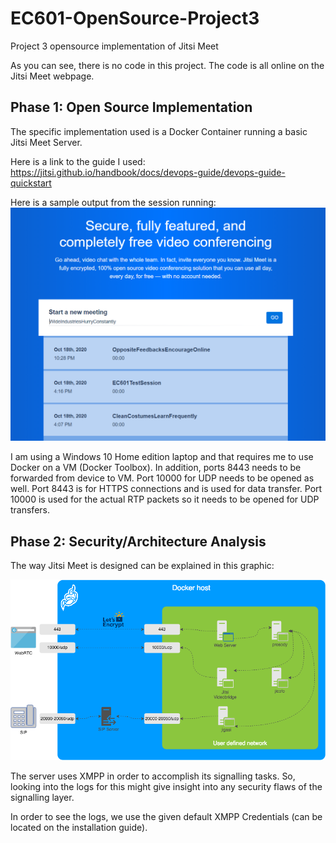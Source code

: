 # EC601-OpenSource-Project3
Project 3 opensource implementation of Jitsi Meet 

As you can see, there is no code in this project. The code is all online on the Jitsi Meet webpage.
## Phase 1: Open Source Implementation
The specific implementation used is a Docker Container running a basic Jitsi Meet Server. 

Here is a link to the guide I used: https://jitsi.github.io/handbook/docs/devops-guide/devops-guide-quickstart

Here is a sample output from the session running: 
<img src="Images/sampleout.PNG">

I am using a Windows 10 Home edition laptop and that requires me to use Docker on a VM (Docker Toolbox). In addition, ports 8443 needs to be forwarded from device to VM. Port 10000 for UDP needs to be opened as well. Port 8443 is for HTTPS connections and is used for data transfer. Port 10000 is used for the actual RTP packets so it needs to be opened for UDP transfers.

## Phase 2: Security/Architecture Analysis
The way Jitsi Meet is designed can be explained in this graphic:

<img src="Images/jitsigraph.png">

The server uses XMPP  in order to accomplish its signalling tasks. So, looking into the logs for this might give insight into any security flaws of the signalling layer.

In order to see the logs, we use the given default XMPP Credentials (can be located on the installation guide). 




